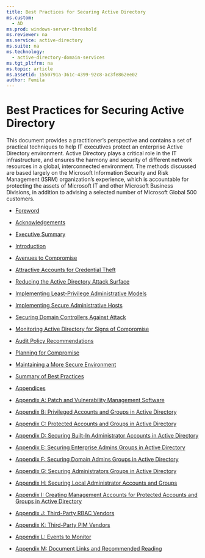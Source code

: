 ```yaml
---
title: Best Practices for Securing Active Directory
ms.custom: 
  - AD
ms.prod: windows-server-threshold
ms.reviewer: na
ms.service: active-directory
ms.suite: na
ms.technology: 
  - active-directory-domain-services
ms.tgt_pltfrm: na
ms.topic: article
ms.assetid: 1550791a-361c-4399-92c8-ac3fe862ee02
author: Femila
---
```

# Best Practices for Securing Active Directory
This document provides a practitioner’s perspective and contains a set of practical techniques to help IT executives protect an enterprise Active Directory environment. Active Directory plays a critical role in the IT infrastructure, and ensures the harmony and security of different network resources in a global, interconnected environment. The methods discussed are based largely on the Microsoft Information Security and Risk Management \(ISRM\) organization’s experience, which is accountable for protecting the assets of Microsoft IT and other Microsoft Business Divisions, in addition to advising a selected number of Microsoft Global 500 customers.  
  
-   [Foreword](Foreword.md)  
  
-   [Acknowledgements]()  
  
-   [Executive Summary]()  
  
-   [Introduction]()  
  
-   [Avenues to Compromise](../../../active-directory-domain-services/plan/security-best-practices/Avenues-to-Compromise.md)  
  
-   [Attractive Accounts for Credential Theft](../../../active-directory-domain-services/plan/security-best-practices/Attractive-Accounts-for-Credential-Theft.md)  
  
-   [Reducing the Active Directory Attack Surface](../../../active-directory-domain-services/plan/security-best-practices/Reducing-the-Active-Directory-Attack-Surface.md)  
  
-   [Implementing Least-Privilege Administrative Models](../../../active-directory-domain-services/plan/security-best-practices/Implementing-Least-Privilege-Administrative-Models.md)  
  
-   [Implementing Secure Administrative Hosts](../../../active-directory-domain-services/plan/security-best-practices/Implementing-Secure-Administrative-Hosts.md)  
  
-   [Securing Domain Controllers Against Attack](../../../active-directory-domain-services/plan/security-best-practices/Securing-Domain-Controllers-Against-Attack.md)  
  
-   [Monitoring Active Directory for Signs of Compromise](../../../active-directory-domain-services/plan/security-best-practices/Monitoring-Active-Directory-for-Signs-of-Compromise.md)  
  
-   [Audit Policy Recommendations](../../../active-directory-domain-services/plan/security-best-practices/Audit-Policy-Recommendations.md)  
  
-   [Planning for Compromise](../../../active-directory-domain-services/plan/security-best-practices/Planning-for-Compromise.md)  
  
-   [Maintaining a More Secure Environment](../../../active-directory-domain-services/plan/security-best-practices/Maintaining-a-More-Secure-Environment.md)  
  
-   [Summary of Best Practices](../../../active-directory-domain-services/plan/security-best-practices/Summary-of-Best-Practices.md)  
  
-   [Appendices](../../../active-directory-domain-services/plan/security-best-practices/Appendices.md)  
  
-   [Appendix A: Patch and Vulnerability Management Software](../../../active-directory-domain-services/plan/security-best-practices/Appendix-A--Patch-and-Vulnerability-Management-Software.md)  
  
-   [Appendix B: Privileged Accounts and Groups in Active Directory](../../../active-directory-domain-services/plan/security-best-practices/Appendix-B--Privileged-Accounts-and-Groups-in-Active-Directory.md)  
  
-   [Appendix C: Protected Accounts and Groups in Active Directory](../../../active-directory-domain-services/plan/security-best-practices/Appendix-C--Protected-Accounts-and-Groups-in-Active-Directory.md)  
  
-   [Appendix D: Securing Built-In Administrator Accounts in Active Directory](../../../active-directory-domain-services/plan/security-best-practices/Appendix-D--Securing-Built-In-Administrator-Accounts-in-Active-Directory.md)  
  
-   [Appendix E: Securing Enterprise Admins Groups in Active Directory](../../../active-directory-domain-services/plan/security-best-practices/Appendix-E--Securing-Enterprise-Admins-Groups-in-Active-Directory.md)  
  
-   [Appendix F: Securing Domain Admins Groups in Active Directory](../../../active-directory-domain-services/plan/security-best-practices/Appendix-F--Securing-Domain-Admins-Groups-in-Active-Directory.md)  
  
-   [Appendix G: Securing Administrators Groups in Active Directory](../../../active-directory-domain-services/plan/security-best-practices/Appendix-G--Securing-Administrators-Groups-in-Active-Directory.md)  
  
-   [Appendix H: Securing Local Administrator Accounts and Groups](../../../active-directory-domain-services/plan/security-best-practices/Appendix-H--Securing-Local-Administrator-Accounts-and-Groups.md)  
  
-   [Appendix I: Creating Management Accounts for Protected Accounts and Groups in Active Directory]()  
  
-   [Appendix J: Third-Party RBAC Vendors](../../../active-directory-domain-services/plan/security-best-practices/Appendix-J--Third-Party-RBAC-Vendors.md)  
  
-   [Appendix K: Third-Party PIM Vendors](../../../active-directory-domain-services/plan/security-best-practices/Appendix-K--Third-Party-PIM-Vendors.md)  
  
-   [Appendix L: Events to Monitor]()  
  
-   [Appendix M: Document Links and Recommended Reading]()  
  

